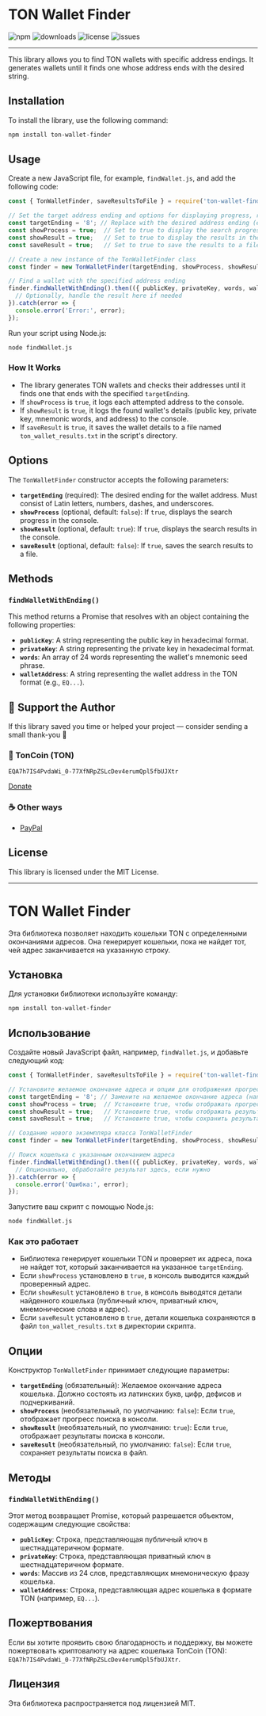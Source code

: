 # TON Wallet Finder

![npm](https://img.shields.io/npm/v/ton-wallet-finder?color=crimson&style=flat-square)
![downloads](https://img.shields.io/npm/dy/ton-wallet-finder?color=blue&style=flat-square)
![license](https://img.shields.io/npm/l/ton-wallet-finder?color=green&style=flat-square)
![issues](https://img.shields.io/github/issues/andrey-karpov/ton-wallet-finder?style=flat-square)

---

This library allows you to find TON wallets with specific address endings. It generates wallets until it finds one whose address ends with the desired string.

## Installation

To install the library, use the following command:

```sh
npm install ton-wallet-finder
```

## Usage

Create a new JavaScript file, for example, `findWallet.js`, and add the following code:

```javascript
const { TonWalletFinder, saveResultsToFile } = require('ton-wallet-finder');

// Set the target address ending and options for displaying progress, results, and saving to a file
const targetEnding = '8'; // Replace with the desired address ending (e.g., 'abc')
const showProcess = true;  // Set to true to display the search progress in the console
const showResult = true;   // Set to true to display the results in the console
const saveResult = true;   // Set to true to save the results to a file

// Create a new instance of the TonWalletFinder class
const finder = new TonWalletFinder(targetEnding, showProcess, showResult, saveResult);

// Find a wallet with the specified address ending
finder.findWalletWithEnding().then(({ publicKey, privateKey, words, walletAddress }) => {
  // Optionally, handle the result here if needed
}).catch(error => {
  console.error('Error:', error);
});
```

Run your script using Node.js:

```sh
node findWallet.js
```

### How It Works
- The library generates TON wallets and checks their addresses until it finds one that ends with the specified `targetEnding`.
- If `showProcess` is `true`, it logs each attempted address to the console.
- If `showResult` is `true`, it logs the found wallet's details (public key, private key, mnemonic words, and address) to the console.
- If `saveResult` is `true`, it saves the wallet details to a file named `ton_wallet_results.txt` in the script's directory.

## Options

The `TonWalletFinder` constructor accepts the following parameters:

- **`targetEnding`** (required): The desired ending for the wallet address. Must consist of Latin letters, numbers, dashes, and underscores.
- **`showProcess`** (optional, default: `false`): If `true`, displays the search progress in the console.
- **`showResult`** (optional, default: `true`): If `true`, displays the search results in the console.
- **`saveResult`** (optional, default: `false`): If `true`, saves the search results to a file.

## Methods

### `findWalletWithEnding()`
This method returns a Promise that resolves with an object containing the following properties:

- **`publicKey`**: A string representing the public key in hexadecimal format.
- **`privateKey`**: A string representing the private key in hexadecimal format.
- **`words`**: An array of 24 words representing the wallet's mnemonic seed phrase.
- **`walletAddress`**: A string representing the wallet address in the TON format (e.g., `EQ...`).

## 💖 Support the Author

If this library saved you time or helped your project — consider sending a small thank-you 🙏

### 💎 TonCoin (TON)
`EQA7h7IS4PvdaWi_0-77XfNRpZSLcDev4erumQpl5fbUJXtr`

[Donate](ton://UQA7h7IS4PvdaWi_0-77XfNRpZSLcDev4erumQpl5fbUJSau?comment=Thank%20you%20for%20supporting%20ton-wallet-finder%20%F0%9F%92%99)



### ☕ Other ways
- [PayPal](https://paypal.me/lendelkz)


## License

This library is licensed under the MIT License.

---

# TON Wallet Finder

Эта библиотека позволяет находить кошельки TON с определенными окончаниями адресов. Она генерирует кошельки, пока не найдет тот, чей адрес заканчивается на указанную строку.

## Установка

Для установки библиотеки используйте команду:

```sh
npm install ton-wallet-finder
```

## Использование

Создайте новый JavaScript файл, например, `findWallet.js`, и добавьте следующий код:

```javascript
const { TonWalletFinder, saveResultsToFile } = require('ton-wallet-finder');

// Установите желаемое окончание адреса и опции для отображения прогресса, результатов и сохранения в файл
const targetEnding = '8'; // Замените на желаемое окончание адреса (например, 'abc')
const showProcess = true;  // Установите true, чтобы отображать прогресс поиска в консоли
const showResult = true;   // Установите true, чтобы отображать результаты в консоли
const saveResult = true;   // Установите true, чтобы сохранить результаты в файл

// Создание нового экземпляра класса TonWalletFinder
const finder = new TonWalletFinder(targetEnding, showProcess, showResult, saveResult);

// Поиск кошелька с указанным окончанием адреса
finder.findWalletWithEnding().then(({ publicKey, privateKey, words, walletAddress }) => {
  // Опционально, обработайте результат здесь, если нужно
}).catch(error => {
  console.error('Ошибка:', error);
});
```

Запустите ваш скрипт с помощью Node.js:

```sh
node findWallet.js
```

### Как это работает
- Библиотека генерирует кошельки TON и проверяет их адреса, пока не найдет тот, который заканчивается на указанное `targetEnding`.
- Если `showProcess` установлено в `true`, в консоль выводится каждый проверенный адрес.
- Если `showResult` установлено в `true`, в консоль выводятся детали найденного кошелька (публичный ключ, приватный ключ, мнемонические слова и адрес).
- Если `saveResult` установлено в `true`, детали кошелька сохраняются в файл `ton_wallet_results.txt` в директории скрипта.

## Опции

Конструктор `TonWalletFinder` принимает следующие параметры:

- **`targetEnding`** (обязательный): Желаемое окончание адреса кошелька. Должно состоять из латинских букв, цифр, дефисов и подчеркиваний.
- **`showProcess`** (необязательный, по умолчанию: `false`): Если `true`, отображает прогресс поиска в консоли.
- **`showResult`** (необязательный, по умолчанию: `true`): Если `true`, отображает результаты поиска в консоли.
- **`saveResult`** (необязательный, по умолчанию: `false`): Если `true`, сохраняет результаты поиска в файл.

## Методы

### `findWalletWithEnding()`
Этот метод возвращает Promise, который разрешается объектом, содержащим следующие свойства:

- **`publicKey`**: Строка, представляющая публичный ключ в шестнадцатеричном формате.
- **`privateKey`**: Строка, представляющая приватный ключ в шестнадцатеричном формате.
- **`words`**: Массив из 24 слов, представляющих мнемоническую фразу кошелька.
- **`walletAddress`**: Строка, представляющая адрес кошелька в формате TON (например, `EQ...`).

## Пожертвования

Если вы хотите проявить свою благодарность и поддержку, вы можете пожертвовать криптовалюту на адрес кошелька TonCoin (TON):  
`EQA7h7IS4PvdaWi_0-77XfNRpZSLcDev4erumQpl5fbUJXtr`.

## Лицензия

Эта библиотека распространяется под лицензией MIT.
